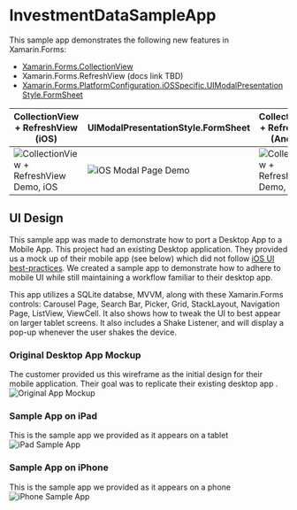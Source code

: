 # InvestmentDataSampleApp

This sample app demonstrates the following new features in Xamarin.Forms:
- [Xamarin.Forms.CollectionView](https://docs.microsoft.com/xamarin/xamarin-forms/user-interface/collectionview?WT.mc_id=social-github-bramin)
- Xamarin.Forms.RefreshView (docs link TBD)
- [Xamarin.Forms.PlatformConfiguration.iOSSpecific.UIModalPresentationStyle.FormSheet](https://docs.microsoft.com/xamarin/xamarin-forms/platform/ios/page-presentation-style?WT.mc_id=social-github-bramin)

| CollectionView + RefreshView (iOS) | UIModalPresentationStyle.FormSheet | CollectionView + RefreshView (Android) |
| ---------------------------------- | -------------------------------------- | ---------------------------------- |
| ![CollectionView + RefreshView Demo, iOS](https://user-images.githubusercontent.com/13558917/67148064-d3b98600-f24f-11e9-819f-c2736044c961.gif) | ![iOS Modal Page Demo](https://user-images.githubusercontent.com/13558917/67147948-a7e9d080-f24e-11e9-9e8d-c3c23fc3413c.gif) | ![CollectionView + RefreshView Demo, Android](https://user-images.githubusercontent.com/13558917/67148119-78d45e80-f250-11e9-8493-84583a19e809.gif) |

## UI Design

This sample app was made to demonstrate how to port a Desktop App to a Mobile App. This project had an existing Desktop application. They provided us a mock up of their mobile app (see below) which did not follow [iOS UI best-practices](https://developer.apple.com/library/ios/documentation/UserExperience/Conceptual/MobileHIG/). We created a sample app to demonstrate how to adhere to mobile UI while still maintaining a workflow familiar to their desktop app.

This app utilizes a SQLite databse, MVVM, along with these Xamarin.Forms controls: Carousel Page, Search Bar, Picker, Grid, StackLayout, Navigation Page, ListView, ViewCell. It also shows how to tweak the UI to best appear on larger tablet screens. It also includes a Shake Listener, and will display a pop-up whenever the user shakes the device.

### Original Desktop App Mockup
The customer provided us this wireframe as the initial design for their mobile application. Their goal was to replicate their existing desktop app .
![Original App Mockup](https://user-images.githubusercontent.com/13558917/57715612-02418e00-762c-11e9-9c45-d32c88c3aa56.png)

### Sample App on iPad
This is the sample app we provided as it appears on a tablet
![iPad Sample App](https://user-images.githubusercontent.com/13558917/57715610-01a8f780-762c-11e9-8640-d1fc6872a024.gif)

### Sample App on iPhone
This is the sample app we provided as it appears on a phone
![iPhone Sample App](https://user-images.githubusercontent.com/13558917/57715611-02418e00-762c-11e9-93cc-194aaa140ffc.gif)
